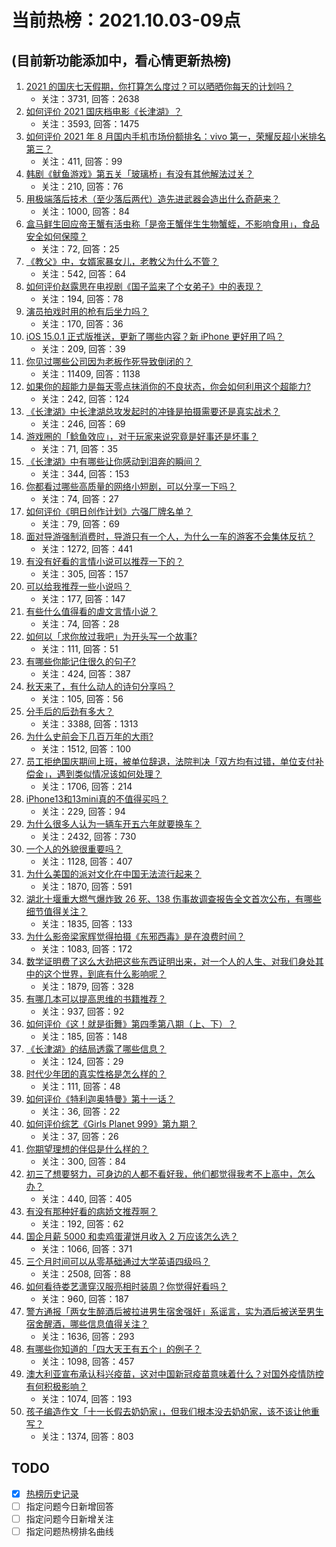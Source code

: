 # 当前热榜：2021.10.03-09点
## (目前新功能添加中，看心情更新热榜)
1. [2021 的国庆七天假期，你打算怎么度过？可以晒晒你每天的计划吗？](https://www.zhihu.com/question/489147712)
    * 关注：3731, 回答：2638
2. [如何评价 2021 国庆档电影《长津湖》？](https://www.zhihu.com/question/488992270)
    * 关注：3593, 回答：1475
3. [如何评价 2021 年 8 月国内手机市场份额排名：vivo 第一，荣耀反超小米排名第三？](https://www.zhihu.com/question/489942463)
    * 关注：411, 回答：99
4. [韩剧《鱿鱼游戏》第五关「玻璃桥」有没有其他解法过关？](https://www.zhihu.com/question/487683078)
    * 关注：210, 回答：76
5. [用极端落后技术（至少落后两代）造先进武器会造出什么奇葩来？](https://www.zhihu.com/question/478170187)
    * 关注：1000, 回答：84
6. [盒马鲜生回应帝王蟹有活虫称「是帝王蟹伴生生物蟹蛭，不影响食用」，食品安全如何保障？](https://www.zhihu.com/question/489992620)
    * 关注：72, 回答：25
7. [《教父》中，女婿家暴女儿，老教父为什么不管？](https://www.zhihu.com/question/277718004)
    * 关注：542, 回答：64
8. [如何评价赵露思在电视剧《国子监来了个女弟子》中的表现？](https://www.zhihu.com/question/488238797)
    * 关注：194, 回答：78
9. [演员拍戏时用的枪有后坐力吗？](https://www.zhihu.com/question/265851341)
    * 关注：170, 回答：36
10. [iOS 15.0.1 正式版推送，更新了哪些内容？新 iPhone 更好用了吗？](https://www.zhihu.com/question/490253830)
    * 关注：209, 回答：39
11. [你见过哪些公司因为老板作死导致倒闭的？](https://www.zhihu.com/question/295095096)
    * 关注：11409, 回答：1138
12. [如果你的超能力是每天零点抹消你的不良状态，你会如何利用这个超能力?](https://www.zhihu.com/question/485561972)
    * 关注：242, 回答：124
13. [《长津湖》中长津湖总攻发起时的冲锋是拍摄需要还是真实战术？](https://www.zhihu.com/question/490117216)
    * 关注：246, 回答：69
14. [游戏圈的「鲶鱼效应」，对于玩家来说究竟是好事还是坏事？](https://www.zhihu.com/question/490260665)
    * 关注：71, 回答：35
15. [《长津湖》中有哪些让你感动到泪奔的瞬间？](https://www.zhihu.com/question/489855039)
    * 关注：344, 回答：153
16. [你都看过哪些高质量的网络小短剧，可以分享一下吗？](https://www.zhihu.com/question/490245508)
    * 关注：74, 回答：27
17. [如何评价《明日创作计划》六强厂牌名单？](https://www.zhihu.com/question/490306428)
    * 关注：79, 回答：69
18. [面对导游强制消费时，导游只有一个人，为什么一车的游客不会集体反抗？](https://www.zhihu.com/question/480068075)
    * 关注：1272, 回答：441
19. [有没有好看的言情小说可以推荐一下的？](https://www.zhihu.com/question/480723690)
    * 关注：305, 回答：157
20. [可以给我推荐一些小说吗？](https://www.zhihu.com/question/480514302)
    * 关注：177, 回答：147
21. [有些什么值得看的虐文言情小说？](https://www.zhihu.com/question/483524366)
    * 关注：74, 回答：28
22. [如何以「求你放过我吧」为开头写一个故事?](https://www.zhihu.com/question/479773444)
    * 关注：111, 回答：51
23. [有哪些你能记住很久的句子?](https://www.zhihu.com/question/486440176)
    * 关注：424, 回答：387
24. [秋天来了，有什么动人的诗句分享吗？](https://www.zhihu.com/question/483169792)
    * 关注：105, 回答：56
25. [分手后的后劲有多大？](https://www.zhihu.com/question/440316118)
    * 关注：3388, 回答：1313
26. [为什么史前会下几百万年的大雨?](https://www.zhihu.com/question/375319488)
    * 关注：1512, 回答：100
27. [员工拒绝国庆期间上班，被单位辞退，法院判决「双方均有过错，单位支付补偿金」，遇到类似情况该如何处理？](https://www.zhihu.com/question/490140948)
    * 关注：1706, 回答：214
28. [iPhone13和13mini真的不值得买吗？](https://www.zhihu.com/question/487948850)
    * 关注：229, 回答：94
29. [为什么很多人认为一辆车开五六年就要换车？](https://www.zhihu.com/question/37958506)
    * 关注：2432, 回答：730
30. [一个人的外貌很重要吗？](https://www.zhihu.com/question/489081507)
    * 关注：1128, 回答：407
31. [为什么美国的派对文化在中国无法流行起来？](https://www.zhihu.com/question/20445088)
    * 关注：1870, 回答：591
32. [湖北十堰重大燃气爆炸致 26 死、138 伤事故调查报告全文首次公布，有哪些细节值得关注？](https://www.zhihu.com/question/490228405)
    * 关注：1835, 回答：133
33. [为什么影帝梁家辉觉得拍摄《东邪西毒》是在浪费时间？](https://www.zhihu.com/question/487151696)
    * 关注：1083, 回答：172
34. [数学证明费了这么大劲把这些东西证明出来，对一个人的人生、对我们身处其中的这个世界，到底有什么影响呢？](https://www.zhihu.com/question/489676446)
    * 关注：1879, 回答：328
35. [有哪几本可以提高思维的书籍推荐？](https://www.zhihu.com/question/481720206)
    * 关注：937, 回答：92
36. [如何评价《这！就是街舞》第四季第八期（上、下）？](https://www.zhihu.com/question/490230642)
    * 关注：185, 回答：148
37. [《长津湖》的结局透露了哪些信息？](https://www.zhihu.com/question/489923828)
    * 关注：124, 回答：29
38. [时代少年团的真实性格是怎么样的？](https://www.zhihu.com/question/444515587)
    * 关注：111, 回答：48
39. [如何评价《特利迦奥特曼》第十一话？](https://www.zhihu.com/question/490233823)
    * 关注：36, 回答：22
40. [如何评价综艺《Girls Planet 999》第九期？](https://www.zhihu.com/question/490190388)
    * 关注：37, 回答：26
41. [你期望理想的伴侣是什么样的？](https://www.zhihu.com/question/20073407)
    * 关注：300, 回答：84
42. [初三了想要努力，可身边的人都不看好我，他们都觉得我考不上高中，怎么办？](https://www.zhihu.com/question/490308980)
    * 关注：440, 回答：405
43. [有没有那种好看的病娇文推荐啊？](https://www.zhihu.com/question/472808080)
    * 关注：192, 回答：62
44. [国企月薪  5000 和卖鸡蛋灌饼月收入 2 万应该怎么选？](https://www.zhihu.com/question/489234967)
    * 关注：1066, 回答：371
45. [三个月时间可以从零基础通过大学英语四级吗？](https://www.zhihu.com/question/40616759)
    * 关注：2508, 回答：88
46. [如何看待娄艺潇穿汉服亮相时装周？你觉得好看吗？](https://www.zhihu.com/question/489390731)
    * 关注：960, 回答：187
47. [警方通报「两女生醉酒后被拉进男生宿舍强奸」系谣言，实为酒后被送至男生宿舍醒酒，哪些信息值得关注？](https://www.zhihu.com/question/489676822)
    * 关注：1636, 回答：293
48. [有哪些你知道的「四大天王有五个」的例子？](https://www.zhihu.com/question/309766691)
    * 关注：1098, 回答：457
49. [澳大利亚宣布承认科兴疫苗，这对中国新冠疫苗意味着什么？对国外疫情防控有何积极影响？](https://www.zhihu.com/question/490117833)
    * 关注：1074, 回答：193
50. [孩子编造作文「十一长假去奶奶家」，但我们根本没去奶奶家，该不该让他重写？](https://www.zhihu.com/question/489760728)
    * 关注：1374, 回答：803
## TODO
* [x] [热榜历史记录](hot_history/AllHot.md)
* [ ] 指定问题今日新增回答
* [ ] 指定问题今日新增关注
* [ ] 指定问题热榜排名曲线
